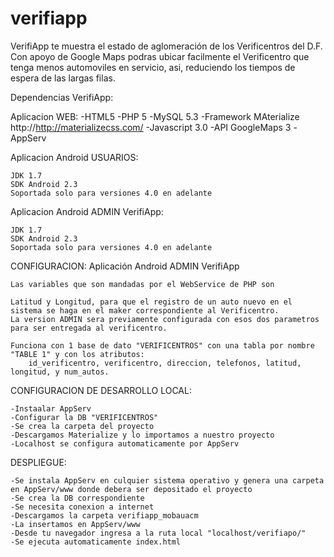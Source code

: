 # verifiapp
VerifiApp te muestra el estado de aglomeración de los Verificentros del D.F. Con apoyo de Google Maps podras ubicar facilmente el Verificentro que tenga menos automoviles en servicio, asi, reduciendo los tiempos de espera de las largas filas.

Dependencias VerifiApp:

Aplicacion WEB:
	-HTML5
	-PHP 5
	-MySQL 5.3
	-Framework MAterialize http://http://materializecss.com/
	-Javascript 3.0
	-API GoogleMaps 3
	-AppServ
	
Aplicacion Android USUARIOS:

	JDK 1.7
	SDK Android 2.3
	Soportada solo para versiones 4.0 en adelante

Aplicacion Android ADMIN VerifiApp:

	JDK 1.7
	SDK Android 2.3
	Soportada solo para versiones 4.0 en adelante

CONFIGURACION:
	Aplicación Android ADMIN VerifiApp

	Las variables que son mandadas por el WebService de PHP son

	Latitud y Longitud, para que el registro de un auto nuevo en el sistema se haga en el maker correspondiente al Verificentro.
	La version ADMIN sera previamente configurada con esos dos parametros para ser entregada al verificentro.

	Funciona con 1 base de dato "VERIFICENTROS" con una tabla por nombre "TABLE 1" y con los atributos:
		id_verificentro, verificentro, direccion, telefonos, latitud, longitud, y num_autos.

CONFIGURACION DE DESARROLLO LOCAL:

	-Instaalar AppServ
	-Configurar la DB "VERIFICENTROS"
	-Se crea la carpeta del proyecto
	-Descargamos Materialize y lo importamos a nuestro proyecto
	-Localhost se configura automaticamente por AppServ
	
DESPLIEGUE:
	
	-Se instala AppServ en culquier sistema operativo y genera una carpeta en AppServ/www donde debera ser depositado el proyecto
	-Se crea la DB correspondiente
	-Se necesita conexion a internet
	-Descargamos la carpeta verifiapp_mobauacm
	-La insertamos en AppServ/www 
	-Desde tu navegador ingresa a la ruta local "localhost/verifiapo/"
	-Se ejecuta automaticamente index.html

